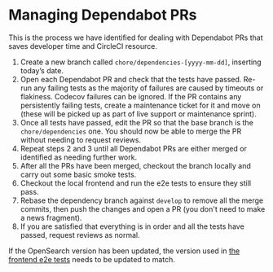 # Managing Dependabot PRs

This is the process we have identified for dealing with Dependabot PRs that saves developer time and CircleCI resource.

1. Create a new branch called `chore/dependencies-[yyyy-mm-dd]`, inserting today’s date.
2. Open each Dependabot PR and check that the tests have passed. Re-run any failing tests as the majority of failures are caused by timeouts or flakiness. Codecov failures can be ignored. If the PR contains any persistently failing tests, create a maintenance ticket for it and move on (these will be picked up as part of live support or maintenance sprint).
3. Once all tests have passed, edit the PR so that the base branch is the `chore/dependencies` one. You should now be able to merge the PR without needing to request reviews.
4. Repeat steps 2 and 3 until all Dependabot PRs are either merged or identified as needing further work.
5. After all the PRs have been merged, checkout the branch locally and carry out some basic smoke tests.
6. Checkout the local frontend and run the e2e tests to ensure they still pass.
7. Rebase the dependency branch against `develop` to remove all the merge commits, then push the changes and open a PR (you don't need to make a news fragment).
8. If you are satisfied that everything is in order and all the tests have passed, request reviews as normal.

If the OpenSearch version has been updated, the version used in [the frontend e2e tests](https://github.com/uktrade/data-hub-frontend/blob/master/docker-compose.e2e.yml#L82) needs to be updated to match.
